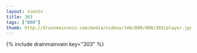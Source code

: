 ```yaml
--- 
layout: sieutv
title: 303
tags: ["000"]
thumb: http://drainmainvein.com/media/videos/tmb/000/000/303/player.jpg
---
```

{% include drainmainvein key="303" %} 
